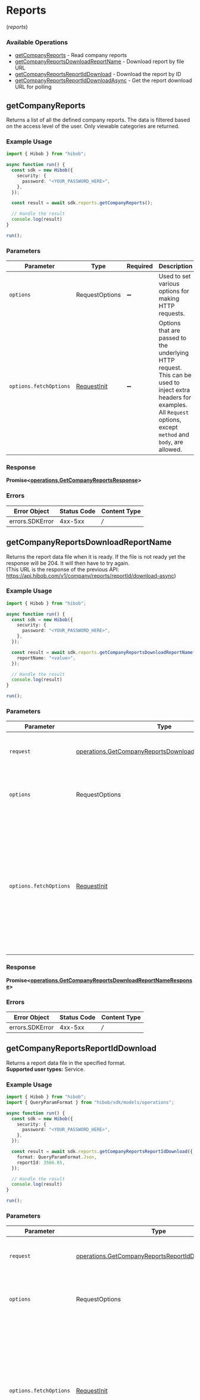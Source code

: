 # Reports
(*reports*)

### Available Operations

* [getCompanyReports](#getcompanyreports) - Read company reports
* [getCompanyReportsDownloadReportName](#getcompanyreportsdownloadreportname) - Download report by file URL
* [getCompanyReportsReportIdDownload](#getcompanyreportsreportiddownload) - Download the report by ID
* [getCompanyReportsReportIdDownloadAsync](#getcompanyreportsreportiddownloadasync) - Get the report download URL for polling

## getCompanyReports

Returns a list of all the defined company reports. The data is filtered based on the access level of the user. Only viewable categories are returned.<br />

### Example Usage

```typescript
import { Hibob } from "hibob";

async function run() {
  const sdk = new Hibob({
    security: {
      password: "<YOUR_PASSWORD_HERE>",
    },
  });

  const result = await sdk.reports.getCompanyReports();

  // Handle the result
  console.log(result)
}

run();
```

### Parameters

| Parameter                                                                                                                                                                      | Type                                                                                                                                                                           | Required                                                                                                                                                                       | Description                                                                                                                                                                    |
| ------------------------------------------------------------------------------------------------------------------------------------------------------------------------------ | ------------------------------------------------------------------------------------------------------------------------------------------------------------------------------ | ------------------------------------------------------------------------------------------------------------------------------------------------------------------------------ | ------------------------------------------------------------------------------------------------------------------------------------------------------------------------------ |
| `options`                                                                                                                                                                      | RequestOptions                                                                                                                                                                 | :heavy_minus_sign:                                                                                                                                                             | Used to set various options for making HTTP requests.                                                                                                                          |
| `options.fetchOptions`                                                                                                                                                         | [RequestInit](https://developer.mozilla.org/en-US/docs/Web/API/Request/Request#options)                                                                                        | :heavy_minus_sign:                                                                                                                                                             | Options that are passed to the underlying HTTP request. This can be used to inject extra headers for examples. All `Request` options, except `method` and `body`, are allowed. |


### Response

**Promise<[operations.GetCompanyReportsResponse](../../sdk/models/operations/getcompanyreportsresponse.md)>**
### Errors

| Error Object    | Status Code     | Content Type    |
| --------------- | --------------- | --------------- |
| errors.SDKError | 4xx-5xx         | */*             |

## getCompanyReportsDownloadReportName

Returns the report data file when it is ready. If the file is not ready yet the response will be 204. It will then have to try again.<br />(This URL is the response of the previous API: https://api.hibob.com/v1/company/reports/reportId/download-async)<br />

### Example Usage

```typescript
import { Hibob } from "hibob";

async function run() {
  const sdk = new Hibob({
    security: {
      password: "<YOUR_PASSWORD_HERE>",
    },
  });

  const result = await sdk.reports.getCompanyReportsDownloadReportName({
    reportName: "<value>",
  });

  // Handle the result
  console.log(result)
}

run();
```

### Parameters

| Parameter                                                                                                                                                                      | Type                                                                                                                                                                           | Required                                                                                                                                                                       | Description                                                                                                                                                                    |
| ------------------------------------------------------------------------------------------------------------------------------------------------------------------------------ | ------------------------------------------------------------------------------------------------------------------------------------------------------------------------------ | ------------------------------------------------------------------------------------------------------------------------------------------------------------------------------ | ------------------------------------------------------------------------------------------------------------------------------------------------------------------------------ |
| `request`                                                                                                                                                                      | [operations.GetCompanyReportsDownloadReportNameRequest](../../sdk/models/operations/getcompanyreportsdownloadreportnamerequest.md)                                             | :heavy_check_mark:                                                                                                                                                             | The request object to use for the request.                                                                                                                                     |
| `options`                                                                                                                                                                      | RequestOptions                                                                                                                                                                 | :heavy_minus_sign:                                                                                                                                                             | Used to set various options for making HTTP requests.                                                                                                                          |
| `options.fetchOptions`                                                                                                                                                         | [RequestInit](https://developer.mozilla.org/en-US/docs/Web/API/Request/Request#options)                                                                                        | :heavy_minus_sign:                                                                                                                                                             | Options that are passed to the underlying HTTP request. This can be used to inject extra headers for examples. All `Request` options, except `method` and `body`, are allowed. |


### Response

**Promise<[operations.GetCompanyReportsDownloadReportNameResponse](../../sdk/models/operations/getcompanyreportsdownloadreportnameresponse.md)>**
### Errors

| Error Object    | Status Code     | Content Type    |
| --------------- | --------------- | --------------- |
| errors.SDKError | 4xx-5xx         | */*             |

## getCompanyReportsReportIdDownload

Returns a report data file in the specified format.<br /><b>Supported user types:</b> Service.

### Example Usage

```typescript
import { Hibob } from "hibob";
import { QueryParamFormat } from "hibob/sdk/models/operations";

async function run() {
  const sdk = new Hibob({
    security: {
      password: "<YOUR_PASSWORD_HERE>",
    },
  });

  const result = await sdk.reports.getCompanyReportsReportIdDownload({
    format: QueryParamFormat.Json,
    reportId: 3566.85,
  });

  // Handle the result
  console.log(result)
}

run();
```

### Parameters

| Parameter                                                                                                                                                                      | Type                                                                                                                                                                           | Required                                                                                                                                                                       | Description                                                                                                                                                                    |
| ------------------------------------------------------------------------------------------------------------------------------------------------------------------------------ | ------------------------------------------------------------------------------------------------------------------------------------------------------------------------------ | ------------------------------------------------------------------------------------------------------------------------------------------------------------------------------ | ------------------------------------------------------------------------------------------------------------------------------------------------------------------------------ |
| `request`                                                                                                                                                                      | [operations.GetCompanyReportsReportIdDownloadRequest](../../sdk/models/operations/getcompanyreportsreportiddownloadrequest.md)                                                 | :heavy_check_mark:                                                                                                                                                             | The request object to use for the request.                                                                                                                                     |
| `options`                                                                                                                                                                      | RequestOptions                                                                                                                                                                 | :heavy_minus_sign:                                                                                                                                                             | Used to set various options for making HTTP requests.                                                                                                                          |
| `options.fetchOptions`                                                                                                                                                         | [RequestInit](https://developer.mozilla.org/en-US/docs/Web/API/Request/Request#options)                                                                                        | :heavy_minus_sign:                                                                                                                                                             | Options that are passed to the underlying HTTP request. This can be used to inject extra headers for examples. All `Request` options, except `method` and `body`, are allowed. |


### Response

**Promise<[operations.GetCompanyReportsReportIdDownloadResponse](../../sdk/models/operations/getcompanyreportsreportiddownloadresponse.md)>**
### Errors

| Error Object    | Status Code     | Content Type    |
| --------------- | --------------- | --------------- |
| errors.SDKError | 4xx-5xx         | */*             |

## getCompanyReportsReportIdDownloadAsync

Returns the polling URL report file of the specified format under "Location" in the response header.<br />

### Example Usage

```typescript
import { Hibob } from "hibob";
import { Format } from "hibob/sdk/models/operations";

async function run() {
  const sdk = new Hibob({
    security: {
      password: "<YOUR_PASSWORD_HERE>",
    },
  });

  const result = await sdk.reports.getCompanyReportsReportIdDownloadAsync({
    format: Format.Xlsx,
    reportId: 7232.99,
  });

  // Handle the result
  console.log(result)
}

run();
```

### Parameters

| Parameter                                                                                                                                                                      | Type                                                                                                                                                                           | Required                                                                                                                                                                       | Description                                                                                                                                                                    |
| ------------------------------------------------------------------------------------------------------------------------------------------------------------------------------ | ------------------------------------------------------------------------------------------------------------------------------------------------------------------------------ | ------------------------------------------------------------------------------------------------------------------------------------------------------------------------------ | ------------------------------------------------------------------------------------------------------------------------------------------------------------------------------ |
| `request`                                                                                                                                                                      | [operations.GetCompanyReportsReportIdDownloadAsyncRequest](../../sdk/models/operations/getcompanyreportsreportiddownloadasyncrequest.md)                                       | :heavy_check_mark:                                                                                                                                                             | The request object to use for the request.                                                                                                                                     |
| `options`                                                                                                                                                                      | RequestOptions                                                                                                                                                                 | :heavy_minus_sign:                                                                                                                                                             | Used to set various options for making HTTP requests.                                                                                                                          |
| `options.fetchOptions`                                                                                                                                                         | [RequestInit](https://developer.mozilla.org/en-US/docs/Web/API/Request/Request#options)                                                                                        | :heavy_minus_sign:                                                                                                                                                             | Options that are passed to the underlying HTTP request. This can be used to inject extra headers for examples. All `Request` options, except `method` and `body`, are allowed. |


### Response

**Promise<[operations.GetCompanyReportsReportIdDownloadAsyncResponse](../../sdk/models/operations/getcompanyreportsreportiddownloadasyncresponse.md)>**
### Errors

| Error Object    | Status Code     | Content Type    |
| --------------- | --------------- | --------------- |
| errors.SDKError | 4xx-5xx         | */*             |
